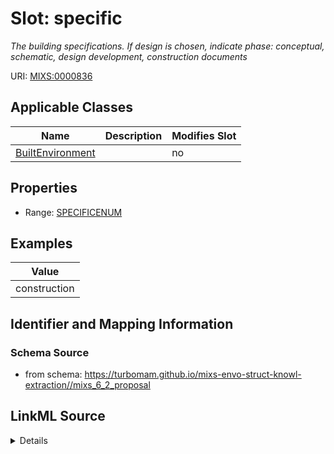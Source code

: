 # Slot: specific


_The building specifications. If design is chosen, indicate phase: conceptual, schematic, design development, construction documents_



URI: [MIXS:0000836](https://w3id.org/mixs/0000836)



<!-- no inheritance hierarchy -->




## Applicable Classes

| Name | Description | Modifies Slot |
| --- | --- | --- |
[BuiltEnvironment](BuiltEnvironment.md) |  |  no  |







## Properties

* Range: [SPECIFICENUM](SPECIFICENUM.md)






## Examples

| Value |
| --- |
| construction |

## Identifier and Mapping Information







### Schema Source


* from schema: https://turbomam.github.io/mixs-envo-struct-knowl-extraction//mixs_6_2_proposal




## LinkML Source

<details>
```yaml
name: specific
description: 'The building specifications. If design is chosen, indicate phase: conceptual,
  schematic, design development, construction documents'
title: specifications
examples:
- value: construction
from_schema: https://turbomam.github.io/mixs-envo-struct-knowl-extraction//mixs_6_2_proposal
rank: 1000
slot_uri: MIXS:0000836
multivalued: false
alias: specific
domain_of:
- BuiltEnvironment
range: SPECIFIC_ENUM
required: false
recommended: false

```
</details>